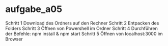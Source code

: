 # aufgabe_a05
Schritt 1
  Download des Ordners auf den Rechner
Schritt 2
  Entpacken des Folders
Schritt 3
  Öffnen von Powershell im Ordner
Schritt 4
  Durchführen der Befehle: npm install & npm start
Schritt 5
  Öffnen von localhost:3000 im Browser
